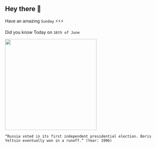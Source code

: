 ## Hey there 👋
Have an amazing `Sunday` ⚡⚡⚡

Did you know Today on `16th of June`
 
 [<img src="https://gdb.rferl.org/88FEC9B7-368F-42EC-A827-8316AA11E99E_w1080_h608_s.jpg" width="300" />](https://en.wikipedia.org/wiki/1996_Russian_presidential_election) 
 ```
“Russia voted in its first independent presidential election. Boris Yeltsin eventually won in a runoff.” (Year: 1996)
```
